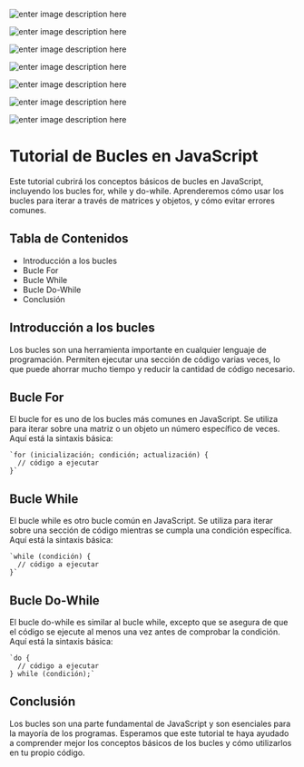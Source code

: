 ![enter image description here](https://raw.githubusercontent.com/sergiecode/loops-tutorial/master/loops-tutorial%20%281%29.jpg)

![enter image description here](https://raw.githubusercontent.com/sergiecode/loops-tutorial/master/loops-tutorial%20%282%29.jpg)

![enter image description here](https://raw.githubusercontent.com/sergiecode/loops-tutorial/master/loops-tutorial%20%283%29.jpg)

![enter image description here](https://raw.githubusercontent.com/sergiecode/loops-tutorial/master/loops-tutorial%20%284%29.jpg)

![enter image description here](https://raw.githubusercontent.com/sergiecode/loops-tutorial/master/loops-tutorial%20%285%29.jpg)

![enter image description here](https://raw.githubusercontent.com/sergiecode/loops-tutorial/master/loops-tutorial%20%286%29.jpg)

![enter image description here](https://raw.githubusercontent.com/sergiecode/loops-tutorial/master/loops-tutorial%20%287%29.jpg)

# Tutorial de Bucles en JavaScript

Este tutorial cubrirá los conceptos básicos de bucles en JavaScript, incluyendo los bucles for, while y do-while. Aprenderemos cómo usar los bucles para iterar a través de matrices y objetos, y cómo evitar errores comunes.

## Tabla de Contenidos

-   Introducción a los bucles
-   Bucle For
-   Bucle While
-   Bucle Do-While
-   Conclusión

## Introducción a los bucles

Los bucles son una herramienta importante en cualquier lenguaje de programación. Permiten ejecutar una sección de código varias veces, lo que puede ahorrar mucho tiempo y reducir la cantidad de código necesario.

## Bucle For

El bucle for es uno de los bucles más comunes en JavaScript. Se utiliza para iterar sobre una matriz o un objeto un número específico de veces. Aquí está la sintaxis básica:

    `for (inicialización; condición; actualización) {
      // código a ejecutar
    }` 

## Bucle While

El bucle while es otro bucle común en JavaScript. Se utiliza para iterar sobre una sección de código mientras se cumpla una condición específica. Aquí está la sintaxis básica:

    `while (condición) {
      // código a ejecutar
    }` 

## Bucle Do-While

El bucle do-while es similar al bucle while, excepto que se asegura de que el código se ejecute al menos una vez antes de comprobar la condición. Aquí está la sintaxis básica:

    `do {
      // código a ejecutar
    } while (condición);` 

## Conclusión

Los bucles son una parte fundamental de JavaScript y son esenciales para la mayoría de los programas. Esperamos que este tutorial te haya ayudado a comprender mejor los conceptos básicos de los bucles y cómo utilizarlos en tu propio código.
